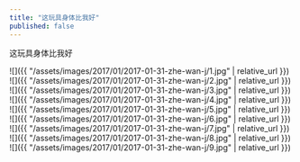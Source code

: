 ```yaml
---
title: "这玩具身体比我好"
published: false
---
```

这玩具身体比我好



![]({{ "/assets/images/2017/01/2017-01-31-zhe-wan-j/1.jpg" | relative_url }})
![]({{ "/assets/images/2017/01/2017-01-31-zhe-wan-j/2.jpg" | relative_url }})
![]({{ "/assets/images/2017/01/2017-01-31-zhe-wan-j/3.jpg" | relative_url }})
![]({{ "/assets/images/2017/01/2017-01-31-zhe-wan-j/4.jpg" | relative_url }})
![]({{ "/assets/images/2017/01/2017-01-31-zhe-wan-j/5.jpg" | relative_url }})
![]({{ "/assets/images/2017/01/2017-01-31-zhe-wan-j/6.jpg" | relative_url }})
![]({{ "/assets/images/2017/01/2017-01-31-zhe-wan-j/7.jpg" | relative_url }})
![]({{ "/assets/images/2017/01/2017-01-31-zhe-wan-j/8.jpg" | relative_url }})
![]({{ "/assets/images/2017/01/2017-01-31-zhe-wan-j/9.jpg" | relative_url }})
